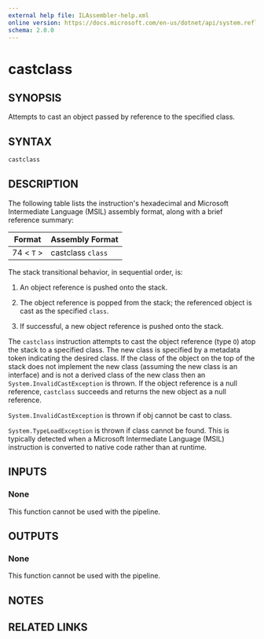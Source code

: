 ```yaml
---
external help file: ILAssembler-help.xml
online version: https://docs.microsoft.com/en-us/dotnet/api/system.reflection.emit.opcodes.castclass
schema: 2.0.0
---
```


# castclass

## SYNOPSIS

Attempts to cast an object passed by reference to the specified class.

## SYNTAX

```powershell
castclass
```

## DESCRIPTION

The following table lists the instruction's hexadecimal and Microsoft Intermediate Language (MSIL) assembly format, along with a brief reference summary:

| Format     | Assembly Format   |
| ---------- | ----------------- |
| 74 < `T` > | castclass `class` |

 The stack transitional behavior, in sequential order, is:

1.  An object reference is pushed onto the stack.

2.  The object reference is popped from the stack; the referenced object is cast as the specified `class`.

3.  If successful, a new object reference is pushed onto the stack.

 The `castclass` instruction attempts to cast the object reference (type `O`) atop the stack to a specified class. The new class is specified by a metadata token indicating the desired class. If the class of the object on the top of the stack does not implement the new class (assuming the new class is an interface) and is not a derived class of the new class then an `System.InvalidCastException` is thrown. If the object reference is a null reference, `castclass` succeeds and returns the new object as a null reference.

 `System.InvalidCastException` is thrown if obj cannot be cast to class.

 `System.TypeLoadException` is thrown if class cannot be found. This is typically detected when a Microsoft Intermediate Language (MSIL) instruction is converted to native code rather than at runtime.

## INPUTS

### None

This function cannot be used with the pipeline.

## OUTPUTS

### None

This function cannot be used with the pipeline.

## NOTES

## RELATED LINKS
